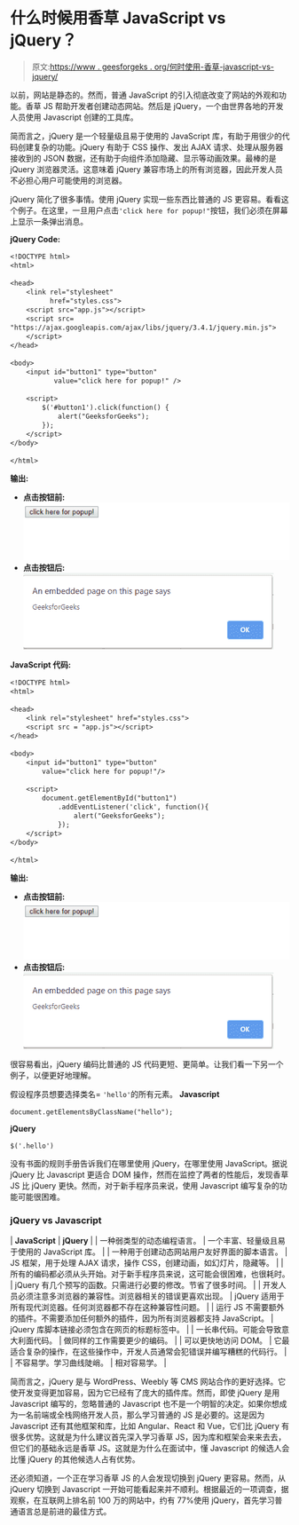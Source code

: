 # 什么时候用香草 JavaScript vs jQuery？

> 原文:[https://www . geesforgeks . org/何时使用-香草-javascript-vs-jquery/](https://www.geeksforgeeks.org/when-to-use-vanilla-javascript-vs-jquery/)

以前，网站是静态的。然而，普通 JavaScript 的引入彻底改变了网站的外观和功能。香草 JS 帮助开发者创建动态网站。然后是 jQuery，一个由世界各地的开发人员使用 Javascript 创建的工具库。

简而言之，jQuery 是一个轻量级且易于使用的 JavaScript 库，有助于用很少的代码创建复杂的功能。jQuery 有助于 CSS 操作、发出 AJAX 请求、处理从服务器接收到的 JSON 数据，还有助于向组件添加隐藏、显示等动画效果。最棒的是 jQuery 浏览器灵活。这意味着 jQuery 兼容市场上的所有浏览器，因此开发人员不必担心用户可能使用的浏览器。

jQuery 简化了很多事情。使用 jQuery 实现一些东西比普通的 JS 更容易。看看这个例子。在这里，一旦用户点击`'click here for popup!"`按钮，我们必须在屏幕上显示一条弹出消息。

**jQuery Code:**

```
<!DOCTYPE html>
<html>

<head>
    <link rel="stylesheet"
          href="styles.css">
    <script src="app.js"></script>
    <script src=
"https://ajax.googleapis.com/ajax/libs/jquery/3.4.1/jquery.min.js">
    </script>
</head>

<body>
    <input id="button1" type="button"
           value="click here for popup!" />

    <script>
        $('#button1').click(function() {
            alert("GeeksforGeeks");
        });
    </script>
</body>

</html>
```

**输出:**

*   **点击按钮前:**
    ![](img/82698f2c615f0404fc5acf14420a8809.png)
*   **点击按钮后:**
    ![](img/4b87c4b0a80067f9e06917158343dd99.png)

**JavaScript 代码:**

```
<!DOCTYPE html>
<html>

<head>
    <link rel="stylesheet" href="styles.css">
    <script src = "app.js"></script>
</head>

<body>
    <input id="button1" type="button"
        value="click here for popup!"/> 

    <script>
        document.getElementById("button1")
            .addEventListener('click', function(){ 
                alert("GeeksforGeeks");
            });
    </script>
</body>

</html>
```

**输出:**

*   **点击按钮前:**
    ![](img/82698f2c615f0404fc5acf14420a8809.png)
*   **点击按钮后:**
    ![](img/4b87c4b0a80067f9e06917158343dd99.png)

很容易看出，jQuery 编码比普通的 JS 代码更短、更简单。让我们看一下另一个例子，以便更好地理解。

假设程序员想要选择类名= `'hello'`的所有元素。
**Javascript**

```
document.getElementsByClassName("hello");  
```

**jQuery**

```
$('.hello')
```

没有书面的规则手册告诉我们在哪里使用 jQuery，在哪里使用 JavaScript。据说 jQuery 比 Javascript 更适合 DOM 操作，然而在监控了两者的性能后，发现香草 JS 比 jQuery 更快。然而，对于新手程序员来说，使用 Javascript 编写复杂的功能可能很困难。

### jQuery vs Javascript

| **JavaScript** | **jQuery** |
| 一种弱类型的动态编程语言。 | 一个丰富、轻量级且易于使用的 JavaScript 库。 |
| 一种用于创建动态网站用户友好界面的脚本语言。 | JS 框架，用于处理 AJAX 请求，操作 CSS，创建动画，如幻灯片，隐藏等。 |
| 所有的编码都必须从头开始。对于新手程序员来说，这可能会很困难，也很耗时。 | jQuery 有几个预写的函数。只需进行必要的修改。节省了很多时间。 |
| 开发人员必须注意多浏览器的兼容性。浏览器相关的错误更喜欢出现。 | jQuery 适用于所有现代浏览器。任何浏览器都不存在这种兼容性问题。 |
| 运行 JS 不需要额外的插件。不需要添加任何额外的插件，因为所有浏览器都支持 JavaScript。 | jQuery 库脚本链接必须包含在网页的标题标签中。 |
| 一长串代码。可能会导致意大利面代码。 | 做同样的工作需要更少的编码。 |
| 可以更快地访问 DOM。 | 它最适合复杂的操作，在这些操作中，开发人员通常会犯错误并编写糟糕的代码行。 |
| 不容易学。学习曲线陡峭。 | 相对容易学。 |

简而言之，jQuery 是与 WordPress、Weebly 等 CMS 网站合作的更好选择。它使开发变得更加容易，因为它已经有了庞大的插件库。然而，即使 jQuery 是用 Javascript 编写的，忽略普通的 Javascript 也不是一个明智的决定。如果你想成为一名前端或全栈网络开发人员，那么学习普通的 JS 是必要的。这是因为 Javascript 还有其他框架和库，比如 Angular、React 和 Vue，它们比 jQuery 有很多优势。这就是为什么建议首先深入学习香草 JS，因为库和框架会来来去去，但它们的基础永远是香草 JS。这就是为什么在面试中，懂 Javascript 的候选人会比懂 jQuery 的其他候选人占有优势。

还必须知道，一个正在学习香草 JS 的人会发现切换到 jQuery 更容易。然而，从 jQuery 切换到 Javascript 一开始可能看起来并不顺利。根据最近的一项调查，据观察，在互联网上排名前 100 万的网站中，约有 77%使用 jQuery，首先学习普通语言总是前进的最佳方式。